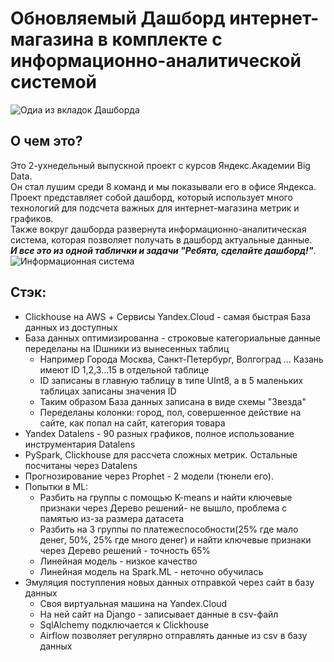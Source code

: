 # Обновляемый Дашборд интернет-магазина в комплекте с информационно-аналитической системой
<image src="/Photo for Markdown/Дашборд.png" alt="Одиа из вкладок Дашборда">

## О чем это? 
Это 2-ухнедельный выпускной проект с курсов Яндекс.Академии Big Data.  
Он стал лушим среди 8 команд и мы показывали его в офисе Яндекса.  
Проект представляет собой дашборд, который использует много технологий для подсчета важных для интернет-магазина метрик и графиков.  
Также вокруг дашборда развернута информационно-аналитическая система, которая позволяет получать в дашборд актуальные данные.  
***И все это из одной таблички и задачи "Ребята, сделайте дашборд!"***. 
<image src="/Photo for Markdown/Информационная система.png" alt="Информационная система">
## Стэк:
* Clickhouse на AWS + Сервисы Yandex.Cloud - самая быстрая База данных из доступных
* База данных оптимизированна - строковые категориальные данные переделаны на IDшники из вынесенных таблиц
  + Например Города Москва, Санкт-Петербург, Волгоград ... Казань имеют ID 1,2,3...15 в отдельной таблице
  + ID записаны в главную таблицу в типе UInt8, а в 5 маленьких таблицах записаны значения ID
  + Таким образом База данных записана в виде схемы "Звезда"
  + Переделаны колонки: город, пол, совершенное действие на сайте, как попал на сайт, категория товара
* Yandex Datalens - 90 разных графиков, полное использование инструментария Datalens
* PySpark, Clickhouse для рассчета сложных метрик. Остальные посчитаны через Datalens
* Прогнозирование через Prophet - 2 модели (тюнели его).
* Попытки в ML:
  + Разбить на группы с помощью K-means и найти ключевые признаки через Дерево решений- не вышло, проблема с памятью из-за размера датасета
  + Разбить на 3 группы по платежеспособности(25% где мало денег, 50%, 25% где много денег) и найти ключевые признаки через Дерево решений - точность 65%  
  + Линейная модель - низкое качество
  + Линейная модель на Spark.ML - неточно обучилась
* Эмуляция поступления новых данных отправкой через сайт в базу данных 
  + Своя виртуальная машина на Yandex.Cloud
  + На ней сайт на Django - записывает данные в csv-файл
  + SqlAlchemy подключается к Clickhouse
  + Airflow позволяет регулярно отправлять данные из csv в базу данных
  
